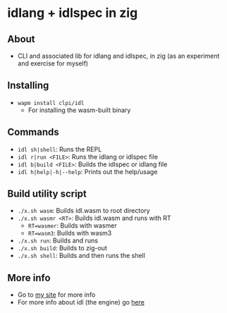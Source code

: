 # idlang + idlspec in zig

## About
- CLI and associated lib for idlang and idlspec, in zig (as an experiment and exercise for myself)

## Installing
- `wapm install clpi/idl`
    - For installing the wasm-built binary

## Commands
- `idl sh|shell`: Runs the REPL
- `idl r|run <FILE>`: Runs the idlang or idlspec file
- `idl b|build <FILE>`: Builds the idlspec or idlang file
- `idl h|help|-h|--help`: Prints out the help/usage

## Build utility script
- `./x.sh wasm`: Builds idl.wasm to root directory
- `./x.sh wasmr <RT>`: Builds idl.wasm and runs with RT 
    - `RT=wasmer`: Builds with wasmer
    - `RT=wasm3`: Builds with wasm3
- `./x.sh run`: Builds and runs
- `./x.sh build`: Builds to zig-out
- `./x.sh shell`: Builds and then runs the shell

## More info
- Go to [my site](http://clp.is/projects/idl) for more info
- For more info about idl (the engine) go [here](http://is.idl.li)
